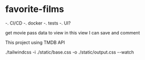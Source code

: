 # favorite-films
-. CI/CD
-. docker
-. tests
-. UI?

get movie
pass data to view
in this view I can save and comment

This project using TMDB API

./tailwindcss -i ./static/base.css -o ./static/output.css --watch
